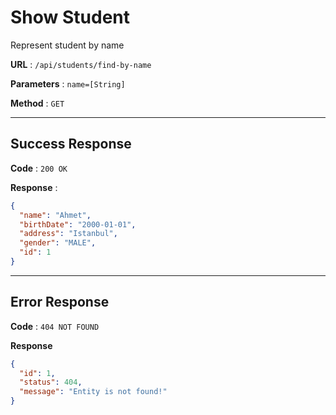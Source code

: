 # Show Student

Represent student by name

**URL** : `/api/students/find-by-name`

**Parameters** : `name=[String]`

**Method** : `GET`

---

## Success Response

**Code** : `200 OK`

**Response** :

```json
{
  "name": "Ahmet",
  "birthDate": "2000-01-01",
  "address": "Istanbul",
  "gender": "MALE",
  "id": 1
}
```
---
## Error Response

**Code** : `404 NOT FOUND`

**Response**

```json
{
  "id": 1,
  "status": 404,
  "message": "Entity is not found!"
}
```